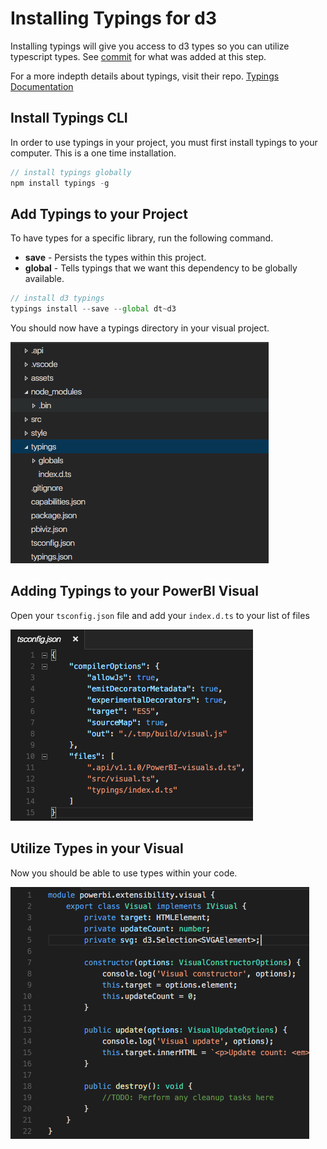 # Installing Typings for d3
Installing typings will give you access to d3 types so you can utilize typescript types.
See [commit](https://github.com/Microsoft/PowerBI-visuals-sampleBarChart/commit/2bb0f64718864a27e7d4b9c5b1d35d267bba6202) for what was added at this step.

For a more indepth details about typings, visit their repo. [Typings Documentation](https://github.com/typings/typings)

## Install Typings CLI
In order to use typings in your project, you must first install typings to your computer. This is a one time installation.
```javascript
// install typings globally
npm install typings -g
```
## Add Typings to your Project
To have types for a specific library, run the following command.

* **save** - Persists the types within this project.
* **global** - Tells typings that we want this dependency to be globally available.

```javascript
// install d3 typings 
typings install --save --global dt~d3
```

You should now have a typings directory in your visual project.

![](images/InstallTypings.png)

## Adding Typings to your PowerBI Visual
Open your `tsconfig.json` file and add your `index.d.ts` to your list of files

![](images/AddTypings.png)

## Utilize Types in your Visual
Now you should be able to use types within your code.

![](images/UsingTypings.png)